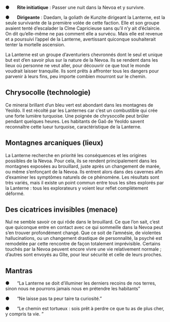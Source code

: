 ●      **Rite initiatique** : Passer une nuit dans la Nevoa et y survivre.

●      **Dirigeante** : Daedam, la goliath de Kunzite dirigeant la Lanterne, est la seule survivante de la première volée de cette faction. Elle et son groupe avaient tenté d’escalader la Cîme Capricieuse sans qu’il n’y ait d’éclaircie. On dit qu’elle-même ne pas comment elle a survécu. Mais elle est revenue et a poursuivi l’appel de la Lanterne, avertissant quiconque souhaiterait tenter la mortelle ascension.

La Lanterne est un groupe d’aventuriers chevronnés dont le seul et unique but est d’en savoir plus sur la nature de la Nevoa. Ils se rendent dans les lieux où personne ne veut aller, pour découvrir ce que tout le monde voudrait laisser tranquille. Ils sont prêts à affronter tous les dangers pour parvenir à leurs fins, peu importe combien mourront sur le chemin.

## Chrysocolle (technologie)

Ce minerai brillant d’un bleu vert est abondant dans les montagnes de Yeoldo. Il est récolté par les Lanternes car c’est un combustible qui crée une forte lumière turquoise. Une poignée de chrysocolle peut brûler pendant quelques heures. Les habitants de Gaô de Yeoldo savent reconnaître cette lueur turquoise, caractéristique de la Lanterne.

## Montagnes arcaniques (lieux)

La Lanterne recherche en priorité les conséquences et les origines possibles de la Nevoa. Pour cela, ils se rendent principalement dans les montagnes exposées au brouillard, juste après un changement de marée, ou même s’enfonçant de la Nevoa. Ils entrent alors dans des cavernes afin d’examiner les symptômes naturels de ce phénomène. Les résultats sont très variés, mais il existe un point commun entre tous les sites explorés par la Lanterne : tous les explorateurs y voient leur reflet complètement déformé.

## Des cicatrices invisibles (menace)

Nul ne semble savoir ce qui rôde dans le brouillard. Ce que l’on sait, c’est que quiconque entre en contact avec ce qui sommeille dans la Nevoa peut s’en trouver profondément changé. Que ce soit de l’amnésie, de violentes hallucinations, ou un changement drastique de personnalité, la psyché est remodelée par cette rencontre de façon totalement imprévisible. Certains touchés par la Nevoa peuvent encore vivre une vie relativement normale ; d’autres sont envoyés au Gîte, pour leur sécurité et celle de leurs proches.

## Mantras

●      “La Lanterne se doit d’illuminer les derniers recoins de nos terres, sinon nous ne pourrons jamais nous en prétendre les habitants”

●      “Ne laisse pas ta peur taire ta curiosité.”

●      “Le chemin est tortueux : sois prêt à perdre ce que tu as de plus cher, y compris ta vie. ”